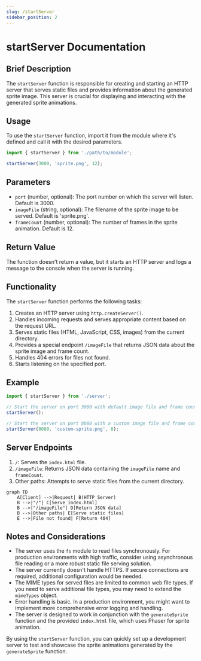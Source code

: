 ```yaml
---
slug: /startServer
sidebar_position: 2
---
```


# startServer Documentation

## Brief Description

The `startServer` function is responsible for creating and starting an HTTP server that serves static files and provides information about the generated sprite image. This server is crucial for displaying and interacting with the generated sprite animations.

## Usage

To use the `startServer` function, import it from the module where it's defined and call it with the desired parameters.

```javascript
import { startServer } from './path/to/module';

startServer(3000, 'sprite.png', 12);
```

## Parameters

- `port` (number, optional): The port number on which the server will listen. Default is 3000.
- `imageFile` (string, optional): The filename of the sprite image to be served. Default is 'sprite.png'.
- `frameCount` (number, optional): The number of frames in the sprite animation. Default is 12.

## Return Value

The function doesn't return a value, but it starts an HTTP server and logs a message to the console when the server is running.

## Functionality

The `startServer` function performs the following tasks:

1. Creates an HTTP server using `http.createServer()`.
2. Handles incoming requests and serves appropriate content based on the request URL.
3. Serves static files (HTML, JavaScript, CSS, images) from the current directory.
4. Provides a special endpoint `/imageFile` that returns JSON data about the sprite image and frame count.
5. Handles 404 errors for files not found.
6. Starts listening on the specified port.

## Example

```javascript
import { startServer } from './server';

// Start the server on port 3000 with default image file and frame count
startServer();

// Start the server on port 8080 with a custom image file and frame count
startServer(8080, 'custom-sprite.png', 8);
```

## Server Endpoints

1. `/`: Serves the `index.html` file.
2. `/imageFile`: Returns JSON data containing the `imageFile` name and `frameCount`.
3. Other paths: Attempts to serve static files from the current directory.

```mermaid
graph TD
    A[Client] -->|Request| B(HTTP Server)
    B -->|"/"| C[Serve index.html]
    B -->|"/imageFile"| D[Return JSON data]
    B -->|Other paths| E[Serve static files]
    E -->|File not found| F[Return 404]
```

## Notes and Considerations

- The server uses the `fs` module to read files synchronously. For production environments with high traffic, consider using asynchronous file reading or a more robust static file serving solution.
- The server currently doesn't handle HTTPS. If secure connections are required, additional configuration would be needed.
- The MIME types for served files are limited to common web file types. If you need to serve additional file types, you may need to extend the `mimeTypes` object.
- Error handling is basic. In a production environment, you might want to implement more comprehensive error logging and handling.
- The server is designed to work in conjunction with the `generateSprite` function and the provided `index.html` file, which uses Phaser for sprite animation.

By using the `startServer` function, you can quickly set up a development server to test and showcase the sprite animations generated by the `generateSprite` function.
